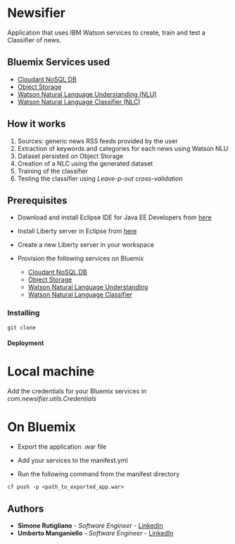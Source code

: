 # Newsifier

Application that uses IBM Watson services to create, train and test a Classifier of news.

## Bluemix Services used

* [Cloudant NoSQL DB](https://console.bluemix.net/catalog/services/cloudant-nosql-db)
* [Object Storage](https://console.bluemix.net/catalog/services/object-storage)
* [Watson Natural Language Understanding (NLU)](https://console.bluemix.net/catalog/services/natural-language-understanding)
* [Watson Natural Language Classifier (NLC)](https://console.bluemix.net/catalog/services/natural-language-classifier)
    
## How it works

1. Sources: generic news RSS feeds provided by the user
2. Extraction of keywords and categories for each news using Watson NLU
3. Dataset persisted on Object Storage
4. Creation of a NLC using the generated dataset
5. Training of the classifier
6. Testing the classifier using _Leave-p-out cross-validation_ 


## Prerequisites

* Download and install Eclipse IDE for Java EE Developers from [here](https://www.eclipse.org/downloads/packages/eclipse-ide-java-ee-developers/neon3) 


* Install Liberty server in Eclipse from [here](https://developer.ibm.com/wasdev/downloads/liberty-profile-using-eclipse/)


* Create a new Liberty server in your workspace


* Provision the following services on Bluemix
    * [Cloudant NoSQL DB](https://console.bluemix.net/catalog/services/cloudant-nosql-db)
    * [Object Storage](https://console.bluemix.net/catalog/services/object-storage)
    * [Watson Natural Language Understanding](https://console.bluemix.net/catalog/services/natural-language-understanding)
    * [Watson Natural Language Classifier](https://console.bluemix.net/catalog/services/natural-language-classifier)

	

### Installing

```
git clone
```

#### Deployment

# Local machine

Add the credentials for your Bluemix services in _com.newsifier.utils.Credentials_

# On Bluemix

* Export the application .war file

* Add your services to the manifest.yml

* Run the following command from the manifest directory

    
```
cf push -p <path_to_exported_app.war>
```

## Authors

* **Simone Rutigliano** - *Software Engineer* - [LinkedIn](https://www.linkedin.com/in/simonerutigliano/)
* **Umberto Manganiello** - *Software Engineer* - [LinkedIn](www.linkedin.com/in/umanganiello)